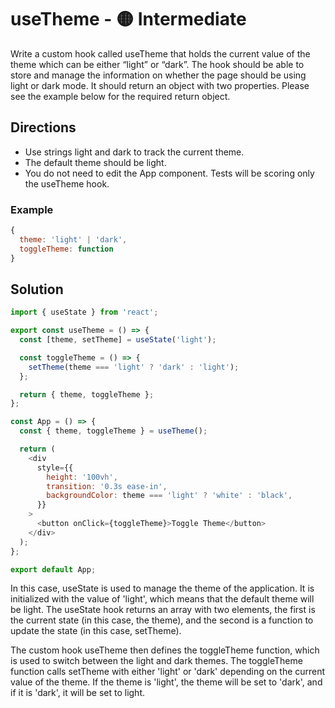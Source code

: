 # useTheme - 🟡 Intermediate

Write a custom hook called useTheme that holds the current value of the theme which can be either “light” or “dark”. The hook should be able to store and manage the information on whether the page should be using light or dark mode. It should return an object with two properties. Please see the example below for the required return object.

## Directions

- Use strings light and dark to track the current theme.
- The default theme should be light.
- You do not need to edit the App component. Tests will be scoring only the useTheme hook.

### Example

```javascript
{
  theme: 'light' | 'dark',
  toggleTheme: function
}
```

## Solution

```javascript
import { useState } from 'react';

export const useTheme = () => {
  const [theme, setTheme] = useState('light');

  const toggleTheme = () => {
    setTheme(theme === 'light' ? 'dark' : 'light');
  };

  return { theme, toggleTheme };
};

const App = () => {
  const { theme, toggleTheme } = useTheme();

  return (
    <div
      style={{
        height: '100vh',
        transition: '0.3s ease-in',
        backgroundColor: theme === 'light' ? 'white' : 'black',
      }}
    >
      <button onClick={toggleTheme}>Toggle Theme</button>
    </div>
  );
};

export default App;
```

In this case, useState is used to manage the theme of the application. It is initialized with the value of 'light', which means that the default theme will be light. The useState hook returns an array with two elements, the first is the current state (in this case, the theme), and the second is a function to update the state (in this case, setTheme).

The custom hook useTheme then defines the toggleTheme function, which is used to switch between the light and dark themes. The toggleTheme function calls setTheme with either 'light' or 'dark' depending on the current value of the theme. If the theme is 'light', the theme will be set to 'dark', and if it is 'dark', it will be set to light.
